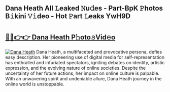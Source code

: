 ## Dana Heath All 𝙻eaked 𝙽u𝚍es - Part-BpK 𝙿hotos B𝚒kini 𝚅𝚒deo - Hot 𝙿art 𝙻eaks YwH9D

# <h2><a href="http://ld53j5.urlbe.top/?page=Dana+Heath">🔗🔗👉👉 Dana Heath P𝚑oto𝚜Vid𝚎o</a></h2>

[![Dana Heath](https://i.imgur.com/eBuTRDB.gif)](http://ld53j5.urlbe.top/?page=Dana+Heath)
Dana Heath, a multifaceted and provocative persona, defies easy description. Her pioneering use of digital media for self-representation has enthralled and infuriated spectators, igniting debates on identity, artistic expression, and the evolving nature of online societies. Despite the uncertainty of her future actions, her impact on online culture is palpable. With an unwavering spirit and undeniable allure, Dana Heath journey in the online world is unstoppable.
